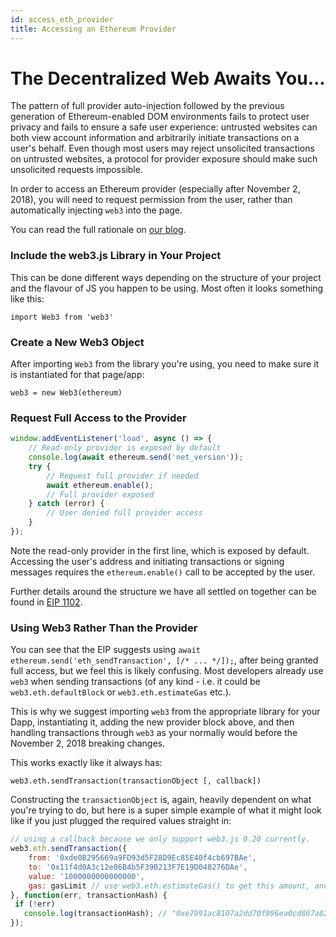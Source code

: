 ```yaml
---
id: access_eth_provider
title: Accessing an Ethereum Provider
---
```

# The Decentralized Web Awaits You...

The pattern of full provider auto-injection followed by the previous generation of Ethereum-enabled DOM environments fails to protect user privacy and fails to ensure a safe user experience: untrusted websites can both view account information and arbitrarily initiate transactions on a user's behalf. Even though most users may reject unsolicited transactions on untrusted websites, a protocol for provider exposure should make such unsolicited requests impossible.

In order to access an Ethereum provider (especially after November 2, 2018), you will need to request permission from the user, rather than automatically injecting `web3` into the page.

You can read the full rationale on [our blog](https://our.status.im/breaking-change-to-the-status-browser/).

### Include the web3.js Library in Your Project

This can be done different ways depending on the structure of your project and the flavour of JS you happen to be using. Most often it looks something like this:

`import Web3 from 'web3'`

### Create a New Web3 Object

After importing `Web3` from the library you're using, you need to make sure it is instantiated for that page/app:

`web3 = new Web3(ethereum)`

### Request Full Access to the Provider

```js
window.addEventListener('load', async () => {
    // Read-only provider is exposed by default
    console.log(await ethereum.send('net_version'));
    try {
        // Request full provider if needed
        await ethereum.enable();
        // Full provider exposed
    } catch (error) {
        // User denied full provider access
    }
});
```

Note the read-only provider in the first line, which is exposed by default. Accessing the user's address and initiating transactions or signing messages requires the `ethereum.enable()` call to be accepted by the user.

Further details around the structure we have all settled on together can be found in [EIP 1102](https://github.com/ethereum/EIPs/blob/master/EIPS/eip-1102.md).

### Using Web3 Rather Than the Provider

You can see that the EIP suggests using `await ethereum.send('eth_sendTransaction', [/* ... */]);`, after being granted full access, but we feel this is likely confusing. Most developers already use `web3` when sending transactions (of any kind - i.e. it could be `web3.eth.defaultBlock` or `web3.eth.estimateGas` etc.). 

This is why we suggest importing `web3` from the appropriate library for your Dapp, instantiating it, adding the new provider block above, and then handling transactions through `web3` as your normally would before the November 2, 2018 breaking changes.

This works exactly like it always has:

`web3.eth.sendTransaction(transactionObject [, callback])`

Constructing the `transactionObject` is, again, heavily dependent on what you're trying to do, but here is a super simple example of what it might look like if you just plugged the required values straight in:

```js
// using a callback because we only support web3.js 0.20 currently.
web3.eth.sendTransaction({
    from: '0xde0B295669a9FD93d5F28D9Ec85E40f4cb697BAe',
    to: '0x11f4d0A3c12e86B4b5F39B213F7E19D048276DAe',
    value: '1000000000000000',
    gas: gasLimit // use web3.eth.estimateGas() to get this amount, and add a little for extra safety.
}, function(err, transactionHash) {
 if (!err)
   console.log(transactionHash); // "0xe7991ac8107a2dd70f996ea0cd867a828b2f228b39436506271d6a53587eff16"
});
```





